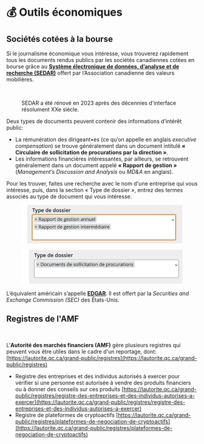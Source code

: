 # 💰 Outils économiques

## Sociétés cotées à la bourse

Si le journalisme économique vous intéresse, vous trouverez rapidement tous les documents rendus publics par les sociétés canadiennes cotées en bourse grâce au [**Système électronique de données, d’analyse et de recherche (SEDAR)**](https://sedar.com/issuers/issuers\_fr.htm) offert par l’Association canadienne des valeurs mobilières.

<figure><img src="https://www.sedarplus.ca/csa-party/css/images/logo.png" alt=""><figcaption><p>SEDAR a été rénové en 2023 après des décennies d'interface résolument XXe siècle.</p></figcaption></figure>

Deux types de documents peuvent contenir des informations d’intérêt public:

* La rémunération des dirigeant•es (ce qu’on appelle en anglais _executive compensation_) se trouve généralement dans un document intitulé **« Circulaire de sollicitation de procurations par la direction »**.
* Les informations financières intéressantes, par ailleurs, se retrouvent généralement dans un document appelé **« Rapport de gestion »** (_Management’s Discussion and Analysis_ ou _MD\&A_ en anglais).

Pour les trouver, faites une recherche avec le nom d'une entreprise qui vous intéresse, puis, dans la section « Type de dossier », entrez des termes associés au type de document qui vous intéresse.

<div>

<figure><img src="../.gitbook/assets/sedar-rapport.png" alt=""><figcaption></figcaption></figure>

 

<figure><img src="../.gitbook/assets/sedar-sollicitation.png" alt=""><figcaption></figcaption></figure>

</div>

L’équivalent américain s’appelle [**EDGAR**](http://www.sec.gov/edgar/searchedgar/companysearch.html). Il est offert par la _Securities and Exchange Commission (SEC)_ des États-Unis.

## Registres de l'AMF

<figure><img src="https://lautorite.qc.ca/typo3conf/ext/amf_site_lautorite/Resources/Public/Assets/img/logo-amf-header.svg" alt=""><figcaption></figcaption></figure>

L'**Autorité des marchés financiers (AMF)** gère plusieurs registres qui peuvent vous être utiles dans le cadre d'un reportage, dont: [https://lautorite.qc.ca/grand-public/registres](https://lautorite.qc.ca/grand-public/registres)

* Registre des entreprises et des individus autorisés à exercer pour vérifier si une personne est autorisée à vendre des produits financiers ou à donner des conseils sur ces produits [https://lautorite.qc.ca/grand-public/registres/registre-des-entreprises-et-des-individus-autorises-a-exercer](https://lautorite.qc.ca/grand-public/registres/registre-des-entreprises-et-des-individus-autorises-a-exercer)
* Registre de plateformes de cryptoactifs [https://lautorite.qc.ca/grand-public/registres/plateformes-de-negociation-de-cryptoactifs](https://lautorite.qc.ca/grand-public/registres/plateformes-de-negociation-de-cryptoactifs)

